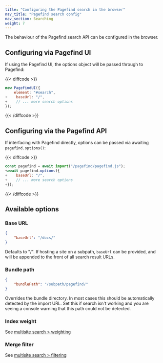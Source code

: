 ```yaml
---
title: "Configuring the Pagefind search in the browser"
nav_title: "Pagefind search config"
nav_section: Searching
weight: 7
---
```


The behaviour of the Pagefind search API can be configured in the browser.

## Configuring via Pagefind UI

If using the Pagefind UI, the options object will be passed through to Pagefind:

{{< diffcode >}}
```js
new PagefindUI({
    element: "#search",
+    baseUrl: "/",
+    // ... more search options
});
```
{{< /diffcode >}}

## Configuring via the Pagefind API

If interfacing with Pagefind directly, options can be passed via awaiting `pagefind.options()`:

{{< diffcode >}}
```js
const pagefind = await import("/pagefind/pagefind.js");
+await pagefind.options({
+    baseUrl: "/",
+    // ... more search options
+});
```
{{< /diffcode >}}

## Available options


### Base URL

```json
{
    "baseUrl": "/docs/"
}
```

Defaults to "/". If hosting a site on a subpath, `baseUrl` can be provided, and will be appended to the front of all search result URLs.

### Bundle path

```json
{
    "bundlePath": "/subpath/pagefind/"
}
```

Overrides the bundle directory. In most cases this should be automatically detected by the import URL. Set this if search isn't working and you are seeing a console warning that this path could not be detected.

### Index weight

See [multisite search > weighting](/docs/multisite/#changing-the-weighting-of-individual-indexes)

### Merge filter

See [multisite search > filtering](/docs/multisite/#filtering-results-by-index)
